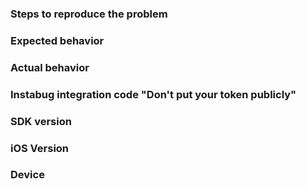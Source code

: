 ### Steps to reproduce the problem

### Expected behavior

### Actual behavior

### Instabug integration code "Don't put your token publicly"

### SDK version

### iOS Version

### Device
